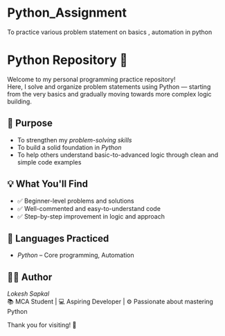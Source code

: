 # Python_Assignment
To practice various problem statement on basics , automation in python 

# Python Repository 🚀

Welcome to my personal programming practice repository!  
Here, I solve and organize problem statements using Python — starting from the very basics and gradually moving towards more complex logic building.

## 🎯 Purpose

- To strengthen my *problem-solving skills*
- To build a solid foundation in *Python*
- To help others understand basic-to-advanced logic through clean and simple code examples

## 💡 What You'll Find

- ✅ Beginner-level problems and solutions
- ✅ Well-commented and easy-to-understand code
- ✅ Step-by-step improvement in logic and approach

## 🧠 Languages Practiced

- *Python* – Core programming, Automation  



## 🙋‍♂ Author

*Lokesh Sapkal*  
📚 MCA Student | 💻 Aspiring Developer | ⚙ Passionate about mastering Python

Thank you for visiting! 🌟